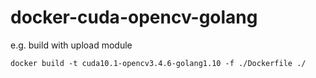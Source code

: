 # docker-cuda-opencv-golang

e.g. build with upload module

```
docker build -t cuda10.1-opencv3.4.6-golang1.10 -f ./Dockerfile ./
```